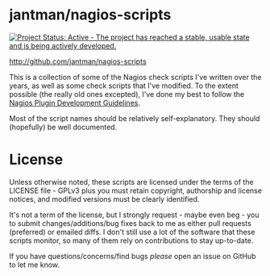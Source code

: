 jantman/nagios-scripts
======================

[![Project Status: Active - The project has reached a stable, usable state and is being actively developed.](http://www.repostatus.org/badges/0.1.0/active.svg)](http://www.repostatus.org/#active)

http://github.com/jantman/nagios-scripts

This is a collection of some of the Nagios check scripts I've written over the
years, as well as some check scripts that I've modified. To the extent
possible (the really old ones excepted), I've done my best to follow the
[Nagios Plugin Development
Guidelines](http://nagiosplug.sourceforge.net/developer-guidelines.html). 

Most of the script names should be relatively self-explanatory. They should
(hopefully) be well documented.

License
=======
Unless otherwise noted, these scripts are licensed under the terms of the
LICENSE file - GPLv3 plus you must retain copyright, authorship and license
notices, and modified versions must be clearly identified.

It's not a term of the license, but I strongly request - maybe even beg - you
to submit changes/additions/bug fixes back to me as either pull requests
(preferred) or emailed diffs. I don't still use a lot of the software that
these scripts monitor, so many of them rely on contributions to stay up-to-date.

If you have questions/concerns/find bugs *please* open an issue on GitHub to
let me know.
